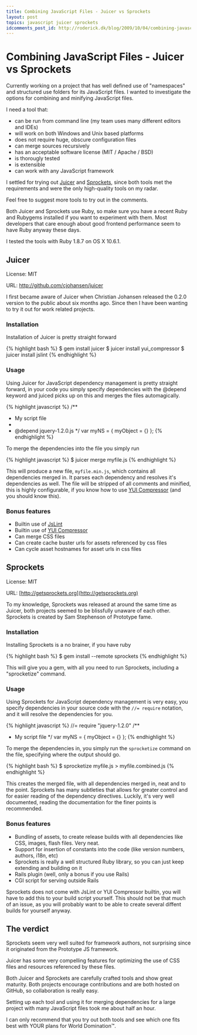 ```yaml
---
title: Combining JavaScript Files - Juicer vs Sprockets
layout: post
topics: javascript juicer sprockets
idcomments_post_id: http://roderick.dk/blog/2009/10/04/combining-javascript-files-juicer-vs-sprockets/
---
```


# Combining JavaScript Files - Juicer vs Sprockets

Currently working on a project that has well defined use of "namespaces" and structured use folders for its JavaScript files. I wanted to investigate the options for combining and minifying JavaScript files.

I need a tool that:

* can be run from command line (my team uses many different editors and IDEs)
* will work on both Windows and Unix based platforms
* does not require huge, obscure configuration files
* can merge sources recursively
* has an acceptable software license (MIT / Apache / BSD)
* is thorougly tested
* is extensible
* can work with any JavaScript framework

I settled for trying out [Juicer](http://github.com/cjohansen/juicer) and [Sprockets](http://getsprockets.org), since both tools met the requirements and were the only high-quality tools on my radar.

Feel free to suggest more tools to try out in the comments.

Both Juicer and Sprockets use Ruby, so make sure you have a recent Ruby and Rubygems installed if you want to experiment with them. Most developers that care enough about good frontend performance seem to have Ruby anyway these days.

I tested the tools with Ruby 1.8.7 on OS X 10.6.1.

## Juicer

License: MIT

URL: <http://github.com/cjohansen/juicer>

I first became aware of Juicer when Christian Johansen released the 0.2.0 version to the public about six months ago. Since then I have been wanting to try it out for work related projects.

### Installation

Installation of Juicer is pretty straight forward

{% highlight bash %}
$ gem install juicer
$ juicer install yui_compressor
$ juicer install jslint
{% endhighlight %}

### Usage

Using Juicer for JavaScript dependency management is pretty straight forward, in your code you simply specify dependencies with the @depend keyword and juiced picks up on this and merges the files automagically.

{% highlight javascript %}
/**
  * My script file
  *
  * @depend jquery-1.2.0.js
  */
  var myNS = {
    myObject = {}
  };
{% endhighlight %}

To merge the dependencies into the file you simply run

{% highlight javascript %}
$ juicer merge myfile.js
{% endhighlight %}

This will produce a new file, `myfile.min.js`, which contains all dependencies merged in. It parses each dependency and resolves it's dependencies as well. The file will be stripped of all comments and minified, this is highly configurable, if you know how to use [YUI Compressor](http://developer.yahoo.com/yui/compressor/) (and you should know this).

### Bonus features

* Builtin use of [JsLint](http://www.jslint.com/)
* Builtin use of [YUI Compressor](http://developer.yahoo.com/yui/compressor/)
* Can merge CSS files
* Can create cache buster urls for assets referenced by css files
* Can cycle asset hostnames for asset urls in css files

## Sprockets

License: MIT

URL: [http://getsprockets.org](http://getsprockets.org)

To my knowledge, Sprockets was released at around the same time as Juicer, both projects seemed to be blissfully unaware of each other. Sprockets is created by Sam Stephenson of Prototype fame.

### Installation

Installing Sprockets is a no brainer, if you have ruby

{% highlight bash %}
$ gem install --remote sprockets
{% endhighlight %}

This will give you a gem, with all you need to run Sprockets, including a "sprocketize" command.

### Usage

Using Sprockets for JavaScript dependency management is very easy, you specify dependencies in your source code with the `//= require` notation, and it will resolve the dependencies for you.

{% highlight javascript %}
//= require "jquery-1.2.0"
/**
  * My script file
  */
  var myNS = {
    myObject = {}
  };
{% endhighlight %}

To merge the dependencies in, you simply run the `sprocketize` command on the file, specifying where the output should go.

{% highlight bash %}
$ sprocketize myfile.js > myfile.combined.js
{% endhighlight %}

This creates the merged file, with all dependencies merged in, neat and to the point. Sprockets has many subtleties that allows for greater control and for easier reading of the dependency directives. Luckily, it's very well documented, reading the documentation for the finer points is recommended.

### Bonus features

* Bundling of assets, to create release builds with all dependencies like CSS, images, flash files. Very neat.
* Support for insertion of constants into the code (like version numbers, authors, i18n, etc)
* Sprockets is really a well structured Ruby library, so you can just keep extending and building on it
* Rails plugin (well, only a bonus if you use Rails)
* CGI script for serving outside Rails

Sprockets does not come with JsLint or YUI Compressor builtin, you will have to add this to your build script yourself. This should not be that much of an issue, as you will probably want to be able to create several diffent builds for yourself anyway.

## The verdict

Sprockets seem very well suited for framework authors, not surprising since it originated from the Prototype JS framework.

Juicer has some very compelling features for optimizing the use of CSS files and resources referenced by these files.

Both Juicer and Sprockets are carefully crafted tools and show great maturity. Both projects encourage contributions and are both hosted on GitHub, so collaboration is really easy.

Setting up each tool and using it for merging dependencies for a large project with many JavaScript files took me about half an hour.

I can only recommend that you try out both tools and see which one fits best with YOUR plans for World Domination&trade;.